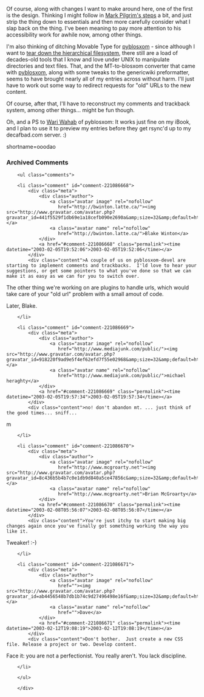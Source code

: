 <p>Of course, along with changes I want to make around here, one of the first is the design.  Thinking I might follow in <a href="http://www.diveintomark.org" target="_top">Mark Pilgrim's steps</a> a bit, and just strip the thing down to essentials and then more carefully consider what I slap back on the thing.  I've been meaning to pay more attention to his accessibility work for awhile now, among other things.</p>
<p>I'm also thinking of ditching Movable Type for <a href="http://roughingit.subtlehints.net/pyblosxom" target="_top">pyblosxom</a> - since although I want to <a href="http://www.decafbad.com/news_archives/000387.phtml#000387" target="_top">tear down the hierarchical filesystem</a>, there still are a load of decades-old tools that I know and love under UNIX to manipulate directories and text files.  That, and the MT-to-blosxom converter that came with <a href="http://roughingit.subtlehints.net/pyblosxom" target="_top">pyblosxom</a>, along with some tweaks to the genericwiki preformatter, seems to have brought nearly all of my entries across without harm.  I'll just have to work out some way to redirect requests for "old" URLs to the new content.</p>
<p>Of course, after that, I'll have to reconstruct my comments and trackback system, among other things...  might be fun though.</p>
<p>Oh, and a PS to <a href="http://roughingit.subtlehints.net/pyblosxom" target="_top">Wari Wahab</a> of pyblosxom:  It works just fine on my iBook, and I plan to use it to preview my entries before they get rsync'd up to my decafbad.com server.  :)</p>
<!--more-->
shortname=ooodao

<div id="comments" class="comments archived-comments">
            <h3>Archived Comments</h3>
            
        <ul class="comments">
            
        <li class="comment" id="comment-221086668">
            <div class="meta">
                <div class="author">
                    <a class="avatar image" rel="nofollow" 
                       href="http://bwinton.latte.ca/"><img src="http://www.gravatar.com/avatar.php?gravatar_id=441f5529f1db69e1a18cefb090e2690a&amp;size=32&amp;default=http://mediacdn.disqus.com/1320279820/images/noavatar32.png"/></a>
                    <a class="avatar name" rel="nofollow" 
                       href="http://bwinton.latte.ca/">Blake Winton</a>
                </div>
                <a href="#comment-221086668" class="permalink"><time datetime="2003-02-05T19:52:06">2003-02-05T19:52:06</time></a>
            </div>
            <div class="content">A couple of us on pyblosxom-devel are starting to implement comments and trackbacks.  I'ld love to hear your suggestions, or get some pointers to what you've done so that we can make it as easy as we can for you to switch over.

The other thing we're working on are plugins to handle urls, which would take care of your "old url" problem with a small amout of code.

Later,
Blake.</div>
            
        </li>
    
        <li class="comment" id="comment-221086669">
            <div class="meta">
                <div class="author">
                    <a class="avatar image" rel="nofollow" 
                       href="http://www.mediajunk.com/public/"><img src="http://www.gravatar.com/avatar.php?gravatar_id=918220f9ad9e5f4ef62efd7f55e02968&amp;size=32&amp;default=http://mediacdn.disqus.com/1320279820/images/noavatar32.png"/></a>
                    <a class="avatar name" rel="nofollow" 
                       href="http://www.mediajunk.com/public/">michael heraghty</a>
                </div>
                <a href="#comment-221086669" class="permalink"><time datetime="2003-02-05T19:57:34">2003-02-05T19:57:34</time></a>
            </div>
            <div class="content">no! don't abandon mt. ... just think of the good times... sniff... 

m</div>
            
        </li>
    
        <li class="comment" id="comment-221086670">
            <div class="meta">
                <div class="author">
                    <a class="avatar image" rel="nofollow" 
                       href="http://www.mcgroarty.net"><img src="http://www.gravatar.com/avatar.php?gravatar_id=8c436b5b4b7c0e1db9d840a5ce47856c&amp;size=32&amp;default=http://mediacdn.disqus.com/1320279820/images/noavatar32.png"/></a>
                    <a class="avatar name" rel="nofollow" 
                       href="http://www.mcgroarty.net">Brian McGroarty</a>
                </div>
                <a href="#comment-221086670" class="permalink"><time datetime="2003-02-08T05:56:07">2003-02-08T05:56:07</time></a>
            </div>
            <div class="content">You're just itchy to start making big changes again once you've finally got something working the way you like it.
Tweaker! :-)</div>
            
        </li>
    
        <li class="comment" id="comment-221086671">
            <div class="meta">
                <div class="author">
                    <a class="avatar image" rel="nofollow" 
                       href=""><img src="http://www.gravatar.com/avatar.php?gravatar_id=ab4456548b7db1b74c9d27496498e16f&amp;size=32&amp;default=http://mediacdn.disqus.com/1320279820/images/noavatar32.png"/></a>
                    <a class="avatar name" rel="nofollow" 
                       href="">Dave</a>
                </div>
                <a href="#comment-221086671" class="permalink"><time datetime="2003-02-12T19:08:19">2003-02-12T19:08:19</time></a>
            </div>
            <div class="content">Don't bother.  Just create a new CSS file. Release a project or two. Develop content. 

Face it: you are not a perfectionist.  You really aren't.  You lack discipline.</div>
            
        </li>
    
        </ul>
    
        </div>
    